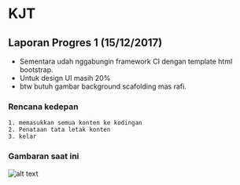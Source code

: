 # KJT

## Laporan Progres 1 (15/12/2017)

- Sementara udah nggabungin framework CI dengan template html bootstrap.
- Untuk design UI masih 20% 
- btw butuh gambar background scafolding mas rafi.

### Rencana kedepan


```
1. memasukkan semua konten ke kodingan
2. Penataan tata letak konten
3. kelar

```

### Gambaran saat ini
![alt text](https://raw.github.com/gambaran/prog1.jpg)
